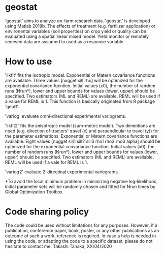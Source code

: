 # geostat
'geostat' aims to analyze on-farm research data. 'geostat' is developed using Matlab 2019b. The effects of treatment (e.g. fertilizer application) or environental variables (soil properties) on crop yield or quality can be evaluated using a spatial linear mixed model. Yield monitor or remotely senesed data are assumed to used as a response variable. 

# How to use
'likfit' fits the isotropic model.
Exponential or Matern covariance functions are available. Three values [nugget sill rho] will be optimized for the exponential covariance fucntion. Initial values (x0), the number of random runs (Nrun*), lower and upper bounds for values (lower, upper) should be specified. Two estimators (ML and REML) are available. REML will be used if a value for REML is 1. This function is basically originated from R package 'geoR'.

'variog' evaluate omni-directional experimental variograms.

'likfit2' fits the anisotropic model (sum-metric model).
Two dimentions are need (e.g. direction of tractors' travel (x) and perpendicular to travel (y)) for the parameter estimations. Exponential or Matern covariance functions are available. Eight values [nugget sill1 sill2 sill3 rho1 rho2 rho3 alpha] should be optimized for the exponential convariance function. Initial values (x0), the number of random runs (Nrun*), lower and upper bounds for values (lower, upper) should be specified. Two estimators (ML and REML) are available. REML will be used if a vale for REML is 1.

'variog2' evaluate 2-directinal experimental variograms. 

*To avoid the local minimum problem in minimizing negative log-likelihood, initial parameter sets will be randomly chosen and fitted for Nrun times by Global Optimization Toolbox.

# Code sharing policy
The code could be used without limitations for any purposes. However, if a publication, conference paper, book, poster, or any other publications as an outcome of such a work, reference is required. In case a help is needed in using the code, or adapting the code to a specific dataset, please do not hesitate to contact me. Takashi Tanaka, XX/04/2020

